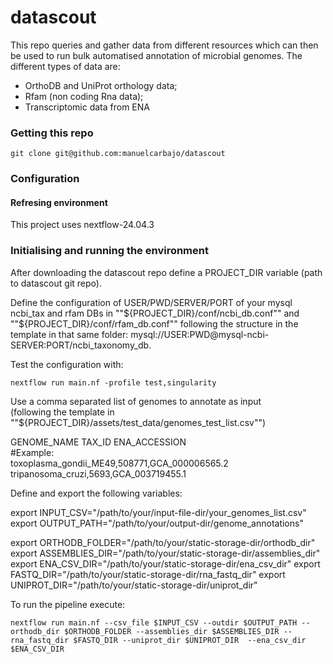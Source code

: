 # datascout
This repo queries and gather data from different resources which can then be used to run bulk automatised annotation of microbial genomes.
The different types of data are: 
  - OrthoDB and UniProt orthology data;
  - Rfam (non coding Rna data);
  - Transcriptomic data from ENA


### Getting this repo

```
git clone git@github.com:manuelcarbajo/datascout
```

### Configuration

#### Refresing environment

This project uses nextflow-24.04.3

### Initialising and running the environment

After downloading the datascout repo define a PROJECT_DIR variable (path to datascout git repo).

Define the configuration of USER/PWD/SERVER/PORT of your mysql ncbi_tax and rfam DBs in ""${PROJECT_DIR}/conf/ncbi_db.conf""
and ""${PROJECT_DIR}/conf/rfam_db.conf"" following the structure in the template in that same folder:
mysql://USER:PWD@mysql-ncbi-SERVER:PORT/ncbi_taxonomy_db.

Test the configuration with:
```
nextflow run main.nf -profile test,singularity
```
Use a comma separated list of genomes to annotate as input  
(following the template in ""${PROJECT_DIR}/assets/test_data/genomes_test_list.csv"")  

  GENOME_NAME	TAX_ID	ENA_ACCESSION    
  #Example:  
  toxoplasma_gondii_ME49,508771,GCA_000006565.2  
  tripanosoma_cruzi,5693,GCA_003719455.1

Define and export the following variables:

export INPUT_CSV="/path/to/your/input-file-dir/your_genomes_list.csv"
export OUTPUT_PATH="/path/to/your/output-dir/genome_annotations"

export ORTHODB_FOLDER="/path/to/your/static-storage-dir/orthodb_dir"
export ASSEMBLIES_DIR="/path/to/your/static-storage-dir/assemblies_dir"
export ENA_CSV_DIR="/path/to/your/static-storage-dir/ena_csv_dir"
export FASTQ_DIR="/path/to/your/static-storage-dir/rna_fastq_dir"
export UNIPROT_DIR="/path/to/your/static-storage-dir/uniprot_dir"

To run the pipeline execute:
```
nextflow run main.nf --csv_file $INPUT_CSV --outdir $OUTPUT_PATH --orthodb_dir $ORTHODB_FOLDER --assemblies_dir $ASSEMBLIES_DIR --rna_fastq_dir $FASTQ_DIR --uniprot_dir $UNIPROT_DIR  --ena_csv_dir $ENA_CSV_DIR
```